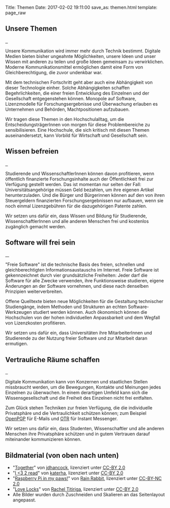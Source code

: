 Title: Themen
Date: 2017-02-02 19:11:00
save_as: themen.html
template: page_raw

<section class="notopmargin turquoise">
    <div class="imageheader" style="background-image:url(./img/topics/together-960x200.jpg)">
        <h1>Unsere Themen</h1>
        <a title="Lizenz: CC-BY" class="imagelicense" href="#imagecredit1">
					<i class="fa fa-sb symbl-cc l-svg">&nbsp;</i><i class="fa fa-sb symbl-by l-svg">&nbsp;</i>
				</a>
    </div>
    <p class="explanation">Unsere Kommunikation wird immer mehr durch Technik bestimmt. Digitale Medien bieten bisher ungeahnte Möglichkeiten, unsere Ideen und unser Wissen mit anderen zu teilen und große Ideen gemeinsam zu verwirklichen. Moderne Kommunikationsmittel ermöglichen damit eine Form von Gleichberechtigung, die zuvor undenkbar war.</p>
    <p class="explanation">Mit dem technischen Fortschritt geht aber auch eine Abhängigkeit von dieser Technologie einher. Solche Abhängigkeiten schaffen Begehrlichkeiten, die einer freien Entwicklung des Einzelnen und der Gesellschaft entgegenstehen können. Monopole auf Software, Lizenzmodelle für Forschungsergebnisse und Überwachung erlauben es Unternehmen und Behörden, Machtpositionen aufzubauen.</p>
    <p class="explanation">Wir tragen diese Themen in den Hochschulalltag, um die EntscheidungsträgerInnen von morgen für diese Problembereiche zu sensibilisieren. Eine Hochschule, die sich kritisch mit diesen Themen auseinandersetzt, kann Vorbild für Wirtschaft und Gesellschaft sein.</p>
</section>
<section class="violet">
    <div class="imageheader" style="background-image:url(./img/topics/book-960x200.jpg)">
        <h1>Wissen befreien</h1>
        <a title="Lizenz: CC-BY" class="imagelicense" href="#imagecredit2">
					<i class="fa fa-sb symbl-cc l-svg">&nbsp;</i><i class="fa fa-sb symbl-by l-svg">&nbsp;</i>
				</a>
    </div>
    <p class="explanation">Studierende und WissenschaftlerInnen können davon profitieren, wenn öffentlich finanzierte Forschungsinhalte auch der Öffentlichkeit frei zur Verfügung gestellt werden. Das ist momentan nur selten der Fall: Universitätsangehörige müssen Geld bezahlen, um ihre eigenen Artikel herunterzuladen. Und die Bürger und Bürgerinnen können auf den von ihren Steuergeldern finanzierten Forschungsergebnissen nur aufbauen, wenn sie noch einmal Lizenzgebühren für die dazugehörigen Patente zahlen.</p>
    <p class="explanation"></p>
    <p class="conclusion">Wir setzen uns dafür ein, dass Wissen und Bildung für Studierende, WissenschaftlerInnen und alle anderen Menschen frei und kostenlos zugänglich gemacht werden.</p>
</section>
<section class="green">
    <div class="imageheader" style="background-image:url(./img/topics/raspberrypi-960x200.jpg)">
        <h1>Software will frei sein</h1>
        <a title="Lizenz: CC-BY-NC" class="imagelicense" href="#imagecredit3">
					<i class="fa fa-sb symbl-cc l-svg">&nbsp;</i><i class="fa fa-sb symbl-by l-svg">&nbsp;</i><i class="fa fa-sb symbl-nc-eur l-svg">&nbsp;</i>
				</a>
    </div>
    <p class="explanation">&quot;Freie Software&quot; ist die technische Basis des freien, schnellen und gleichberechtigten Informationsaustauschs im Internet. Freie Software ist gekennzeichnet durch vier grundsätzliche Freiheiten: Jeder darf die Software für alle Zwecke verwenden, ihre Funktionsweise studieren, eigene Änderungen an der Software vornehmen, und diese nach denselben Prinzipien weiterverbreiten.</p>
    <p class="explanation">Offene Quelltexte bieten neue Möglichkeiten für die Gestaltung technischer Studiengänge, indem Methoden und Strukturen an echten Software-Werkzeugen studiert werden können. Auch ökonomisch können die Hochschulen von der hohen individuellen Anpassbarkeit und dem Wegfall von Lizenzkosten profitieren.</p>
    <p class="conclusion">Wir setzen uns dafür ein, dass Universitäten ihre MitarbeiterInnen und Studierende zu der Nutzung freier Software und zur Mitarbeit daran ermutigen.</p>
</section>
<section class="turquoise">
    <div class="imageheader" style="background-image:url(./img/topics/locks-960x200.jpg)">
        <h1>Vertrauliche Räume schaffen</h1>
        <a title="Lizenz: CC-BY" class="imagelicense" href="#imagecredit4">
					<i class="fa fa-sb symbl-cc l-svg">&nbsp;</i><i class="fa fa-sb symbl-by l-svg">&nbsp;</i>
				</a>
    </div>
    <p class="explanation">Digitale Kommunikation kann von Konzernen und staatlichen Stellen missbraucht werden, um die Bewegungen, Kontakte und Meinungen jedes Einzelnen zu überwachen. In einem derartigen Umfeld kann sich die Wissensgesellschaft und die Freiheit des Einzelnen nicht frei entfalten.</p>
    <p class="explanation">Zum Glück stehen Techniken zur freien Verfügung, die die individuelle Privatsphäre und die Vertraulichkeit schützen können; zum Beispiel <a href="https://de.wikipedia.org/wiki/OpenPGP">OpenPGP</a> für E-Mails und <a href="https://de.wikipedia.org/wiki/Off-the-Record_Messaging">OTR</a> für Instant Messenger.</p>
    <p class="conclusion">Wir setzen uns dafür ein, dass Studenten, Wissenschaftler und alle anderen Menschen ihre Privatsphäre schützen und in gutem Vertrauen darauf miteinander kommunizieren können.</p>
</section>
<footer class="image-license">
    <h2>Bildmaterial (von oben nach unten)</h2>
    <ul id="imagecredit">
        <li id="imagecredit1">&quot;<a href="https://www.flickr.com/photos/jdhancock/6068008931/">Together</a>&quot; von <a href="https://www.flickr.com/photos/jdhancock/">jdhancock</a>, lizenziert unter <a href="https://creativecommons.org/licenses/by/2.0/">CC-BY 2.0</a></li>
        <li id="imagecredit2">&quot;<a href="https://www.flickr.com/photos/katerha/8435321969/in/photostream/">I &lt;3 2 read</a>&quot; von <a href="https://www.flickr.com/photos/katerha/">katerha</a>, lizenziert unter <a href="https://creativecommons.org/licenses/by/2.0/">CC-BY 2.0</a></li>
        <li id="imagecredit3">&quot;<a href="https://www.flickr.com/photos/37996583811@N01/7486404984/">Raspberry Pi in my paws!</a>&quot; von <a href="https://www.flickr.com/photos/37996583811@N01/">Rain Rabbit</a>, lizenziert unter <a href="https://creativecommons.org/licenses/by-nc/2.0/">CC-BY-NC 2.0</a></li>
        <li id="imagecredit4">&quot;<a href="https://www.flickr.com/photos/pocait/6866502621/in/photostream/">Love Locks</a>&quot; von <a href="https://www.flickr.com/photos/pocait/">Rachel Titiriga</a>, lizenziert unter <a href="https://creativecommons.org/licenses/by/2.0/">CC-BY 2.0</a></li>
        <li>Alle Bilder wurden durch Zuschneiden und Skalieren an das Seitenlayout angepasst.</li>
    </ul>
</footer>
